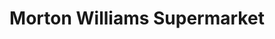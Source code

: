 ---
title: "Morton Williams Supermarket"
url: /new-york/morton-williams-supermarket-park-avenue-south/
shop: Supermarkt
---